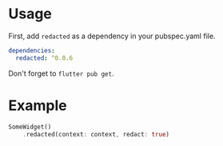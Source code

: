 # Usage
First, add `redacted` as a dependency in your pubspec.yaml file.

```yaml
dependencies:
  redacted: ^0.0.6
```

Don't forget to `flutter pub get`.

# Example
```dart
SomeWidget()
    .redacted(context: context, redact: true)
```